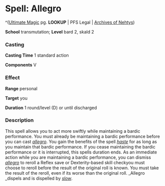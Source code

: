 # Spell: Allegro

^([Ultimate Magic][ss-allegro] pg. **LOOKUP** | PFS Legal | [Archives of Nehtys][sn-allegro])

**School** transmutation; **Level** bard 2, skald 2

### Casting

**Casting Time** 1 standard action  

**Components** V

### Effect

**Range** personal  

**Target** you  

**Duration** 1 round/level (D) or until discharged

### Description

This spell allows you to act more swiftly while maintaining a bardic performance. You must already be maintaining a bardic performance before you can cast _[allegro]_. You gain the benefits of the spell _[haste]_ for as long as you maintain that bardic performance. If you cease maintaining the bardic performance or it is interrupted, this spells duration ends. As an immediate action while you are maintaining a bardic performance, you can dismiss _[allegro]_ to reroll a Reflex save or Dexterity-based skill checkyou must choose to reroll before the result of the original roll is known. You must take the result of the reroll, even if its worse than the original roll. _Allegro _dispels and is dispelled by _[slow]_.

[ss-allegro]: http://paizo.com/pathfinderRPG/v57
[sn-allegro]: http://www.archivesofnethys.com/SpellDisplay.aspx?ItemName=Allegro
[allegro]: http://www.archivesofnethys.com/SpellDisplay.aspx?ItemName=allegro
[slow]: http://www.archivesofnethys.com/SpellDisplay.aspx?ItemName=slow
[haste]: http://www.archivesofnethys.com/SpellDisplay.aspx?ItemName=haste